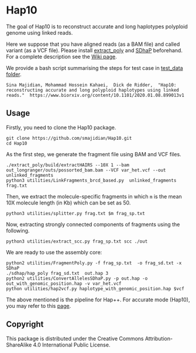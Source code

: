 Hap10
======

The goal of Hap10 is to reconstruct accurate and long haplotypes polyploid genome using linked reads.

Here we suppose that you have aligned reads (as a BAM file) and called variant (as a VCF file). Please install [extract_poly](https://github.com/smajidian/extract_poly) and [SDhaP](https://github.com/smajidian/sdhapc) beforehand. For a complete description see the [Wiki page](https://github.com/smajidian/Hap10/wiki/Hap10-Wiki-page).

We provide a bash script summarising the steps for test case in [test_data folder](https://github.com/smajidian/Hap10/tree/master/test_data).

```
Sina Majidian, Mohammad Hossein Kahaei,  Dick de Ridder,  "Hap10: reconstructing accurate and long polyploid haplotypes using linked reads."  https://www.biorxiv.org/content/10.1101/2020.01.08.899013v1 
```

## Usage


Firstly, you need to clone the Hap10 package.

```
git clone https://github.com/smajidian/Hap10.git
cd Hap10
```

As the first step, we generate the fragment file using BAM and VCF files.
```
./extract_poly/build/extractHAIRS --10X 1 --bam out_longranger/outs/possorted_bam.bam --VCF var_het.vcf --out unlinked_fragments
python3 utilities/LinkFragments_brcd_based.py  unlinked_fragments frag.txt
```

Then, we extract the molecule-specific fragments in which `m` is the mean 10X molecule length (in Kb) which can be set as 50.

```
python3 utilities/splitter.py frag.txt $m frag_sp.txt
```

Now, extracting strongly connected components of fragments using the following.

```
python3 utilities/extract_scc.py frag_sp.txt scc ./out
```

We are ready to use the assembly core:

```
python2 utilities/FragmentPoly.py -f frag_sp.txt  -o frag_sd.txt -x SDhaP
./sdhap/hap_poly frag_sd.txt  out.hap 3
python2 utilities/ConvertAllelesSDhaP.py -p out.hap -o out_with_genomic_position.hap -v var_het.vcf  
python utilities/hap2vcf.py haplotype_with_genomic_position.hap $vcf
```

The above mentioned is the pipeline for Hap++. For accurate mode (Hap10), you may refer to this [page](https://github.com/smajidian/Hap10/tree/master/accurate_mode).




## Copyright

This package is distributed under the Creative Commons Attribution-ShareAlike 4.0 International Public License.

